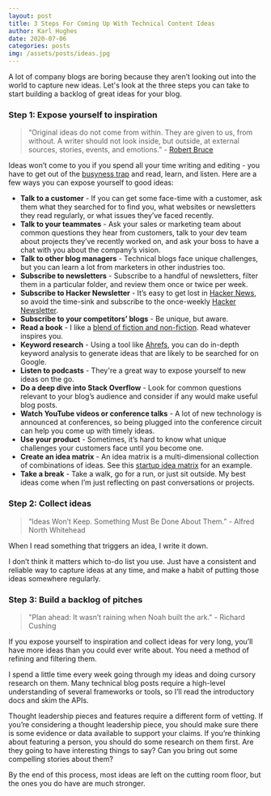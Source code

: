 ```yaml
---
layout: post
title: 3 Steps For Coming Up With Technical Content Ideas
author: Karl Hughes
date: 2020-07-06
categories: posts
img: /assets/posts/ideas.jpg
---
```


A lot of company blogs are boring because they aren’t looking out into the world to capture new ideas. Let's look at the three steps you can take to start building a backlog of great ideas for your blog.

### Step 1: Expose yourself to inspiration

> “Original ideas do not come from within. They are given to us, from without. A writer should not look inside, but outside, at external sources, stories, events, and emotions.” - [Robert Bruce](https://copyblogger.com/find-ideas/)

Ideas won’t come to you if you spend all your time writing and editing - you have to get out of the [busyness trap](https://hbr.org/2011/05/the-busyness-trap) and read, learn, and listen. Here are a few ways you can expose yourself to good ideas:

*   **Talk to a customer** - If you can get some face-time with a customer, ask them what they searched for to find you, what websites or newsletters they read regularly, or what issues they’ve faced recently.
*   **Talk to your teammates** - Ask your sales or marketing team about common questions they hear from customers, talk to your dev team about projects they’ve recently worked on, and ask your boss to have a chat with you about the company’s vision.
*   **Talk to other blog managers** - Technical blogs face unique challenges, but you can learn a lot from marketers in other industries too.
*   **Subscribe to newsletters** - Subscribe to a handful of newsletters, filter them in a particular folder, and review them once or twice per week.
*   **Subscribe to Hacker Newsletter** - It’s easy to get lost in [Hacker News](https://news.ycombinator.com/), so avoid the time-sink and subscribe to the once-weekly [Hacker Newsletter](https://hackernewsletter.com/).
*   **Subscribe to your competitors’ blogs** - Be unique, but aware.
*   **Read a book** - I like a [blend of fiction and non-fiction](https://www.karllhughes.com/posts/trello-as-a-reading-list). Read whatever inspires you.
*   **Keyword research** - Using a tool like [Ahrefs](https://ahrefs.com/blog/keyword-research/), you can do in-depth keyword analysis to generate ideas that are likely to be searched for on Google.
*   **Listen to podcasts** - They're a great way to expose yourself to new ideas on the go.
*   **Do a deep dive into Stack Overflow** - Look for common questions relevant to your blog’s audience and consider if any would make useful blog posts.
*   **Watch YouTube videos or conference talks** - A lot of new technology is announced at conferences, so being plugged into the conference circuit can help you come up with timely ideas.
*   **Use your product** - Sometimes, it’s hard to know what unique challenges your customers face until you become one.
*   **Create an idea matrix** - An idea matrix is a multi-dimensional collection of combinations of ideas. See this [startup idea matrix](https://medium.com/the-mission/the-startup-idea-matrix-182bf2e6a53a) for an example.
*   **Take a break** - Take a walk, go for a run, or just sit outside. My best ideas come when I’m just reflecting on past conversations or projects.

### Step 2: Collect ideas

> “Ideas Won’t Keep. Something Must Be Done About Them.” - Alfred North Whitehead

When I read something that triggers an idea, I write it down.

I don’t think it matters which to-do list you use. Just have a consistent and reliable way to capture ideas at any time, and make a habit of putting those ideas somewhere regularly.

### Step 3: Build a backlog of pitches

> "Plan ahead: It wasn’t raining when Noah built the ark." - Richard Cushing

If you expose yourself to inspiration and collect ideas for very long, you’ll have more ideas than you could ever write about. You need a method of refining and filtering them.

I spend a little time every week going through my ideas and doing cursory research on them. Many technical blog posts require a high-level understanding of several frameworks or tools, so I’ll read the introductory docs and skim the APIs.

Thought leadership pieces and features require a different form of vetting. If you’re considering a thought leadership piece, you should make sure there is some evidence or data available to support your claims. If you’re thinking about featuring a person, you should do some research on them first. Are they going to have interesting things to say? Can you bring out some compelling stories about them?

By the end of this process, most ideas are left on the cutting room floor, but the ones you do have are much stronger.

